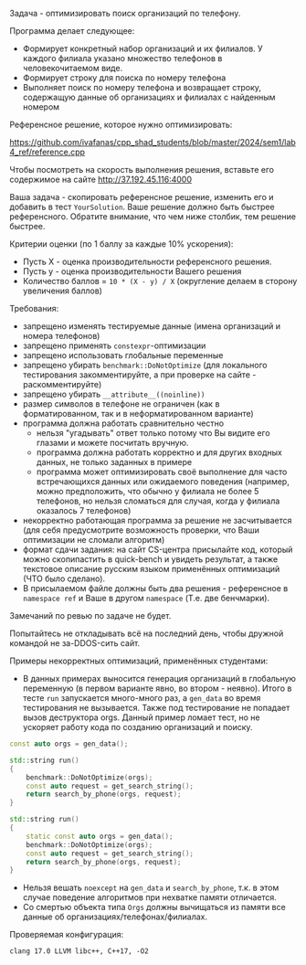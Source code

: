 Задача - оптимизировать поиск организаций по телефону.

Программа делает следующее:

* Формирует конкретный набор организаций и их филиалов. У каждого филиала указано множество телефонов в человекочитаемом виде.
* Формирует строку для поиска по номеру телефона
* Выполняет поиск по номеру телефона и возвращает строку, содержащую данные об организациях и филиалах с найденным номером

Референсное решение, которое нужно оптимизировать:

https://github.com/ivafanas/cpp_shad_students/blob/master/2024/sem1/lab4_ref/reference.cpp

Чтобы посмотреть на скорость выполнения решения, вставьте его содержимое на сайте http://37.192.45.116:4000

Ваша задача - скопировать референсное решение, изменить его и добавить в тест `YourSolution`. Ваше решение должно быть быстрее референсного. Обратите внимание, что чем ниже столбик, тем решение быстрее.

Критерии оценки (по 1 баллу за каждые 10% ускорения):

* Пусть X - оценка производительности референсного решения.
* Пусть y - оценка производительности Вашего решения
* Количество баллов = `10 * (X - y) / X` (округление делаем в сторону увеличения баллов)

Требования:

* запрещено изменять тестируемые данные (имена организаций и номера телефонов)
* запрещено применять `constexpr`-оптимизации
* запрещено использовать глобальные переменные
* запрещено убирать `benchmark::DoNotOptimize` (для локального тестирования закомментируйте, а при проверке на сайте - раскомментируйте)
* запрещено убирать `__attribute__((noinline))`
* размер символов в телефоне не ограничен (как в форматированном, так и в неформатированном варианте)
* программа должна работать сравнительно честно
  * нельзя "угадывать" ответ только потому что Вы видите его глазами и можете посчитать вручную.
  * программа должна работать корректно и для других входных данных, не только заданных в примере
  * программа может оптимизировать своё выполнение для часто встречающихся данных или ожидаемого поведения (например, можно предположить, что обычно у филиала не более 5 телефонов, но нельзя сломаться для случая, когда у филиала оказалось 7 телефонов)
* некорректно работающая программа за решение не засчитывается (для себя предусмотрите возможность проверки, что Ваши оптимизации не сломали алгоритм)
* формат сдачи задания: на сайт CS-центра присылайте код, который можно скопипастить в quick-bench и увидеть результат, а также текстовое описание русским языком применённых оптимизаций (ЧТО было сделано).
* В присылаемом файле должны быть два решения - референсное в `namespace ref` и Ваше в другом `namespace` (Т.е. две бенчмарки).

Замечаний по ревью по задаче не будет.

Попытайтесь не откладывать всё на последний день, чтобы дружной командой не за-DDOS-сить сайт.

Примеры некорректных оптимизаций, применённых студентами:

* В данных примерах выносится генерация организаций в глобальную переменную (в первом варианте явно, во втором - неявно). Итого в тесте `run` запускается много-много раз, а `gen_data` во время тестирования не вызывается. Также под тестирование не попадает вызов деструктора orgs. Данный пример ломает тест, но не ускоряет работу кода по созданию организаций и поиску.

``` c++
const auto orgs = gen_data();

std::string run()
{
    benchmark::DoNotOptimize(orgs);
    const auto request = get_search_string();
    return search_by_phone(orgs, request);
}
```

``` c++
std::string run()
{
    static const auto orgs = gen_data();
    benchmark::DoNotOptimize(orgs);
    const auto request = get_search_string();
    return search_by_phone(orgs, request);
}
```

* Нельзя вешать `noexcept` на `gen_data` и `search_by_phone`, т.к. в этом случае поведение алгоритмов при нехватке памяти отличается.
* Со смертью объекта типа `Orgs` должны вычищаться из памяти все данные об организациях/телефонах/филиалах.

Проверяемая конфигурация:

`clang 17.0 LLVM libc++, C++17, -O2`
